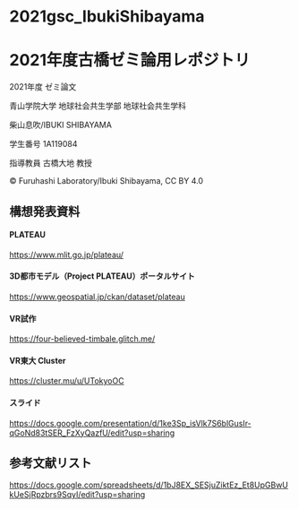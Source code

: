 # 2021gsc_IbukiShibayama
# 2021年度古橋ゼミ論用レポジトリ
2021年度 ゼミ論文

青山学院大学 地球社会共生学部 地球社会共生学科

柴山息吹/IBUKI SHIBAYAMA

学生番号 1A119084

指導教員 古橋大地 教授

© Furuhashi Laboratory/Ibuki Shibayama, CC BY 4.0
## 構想発表資料
#### PLATEAU
https://www.mlit.go.jp/plateau/
#### 3D都市モデル（Project PLATEAU）ポータルサイト
https://www.geospatial.jp/ckan/dataset/plateau
#### VR試作
https://four-believed-timbale.glitch.me/
#### VR東大 Cluster
https://cluster.mu/u/UTokyoOC
#### スライド
https://docs.google.com/presentation/d/1ke3Sp_isVlk7S6blGusIr-qGoNd83tSER_FzXyQazfU/edit?usp=sharing

## 参考文献リスト
https://docs.google.com/spreadsheets/d/1bJ8EX_SESjuZiktEz_Et8UpGBwUkUeSjRpzbrs9SqyI/edit?usp=sharing
